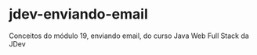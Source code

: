 # jdev-enviando-email
Conceitos do módulo 19, enviando email, do curso Java Web Full Stack da JDev 
